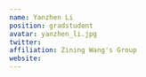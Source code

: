 ```yaml
---
name: Yanzhen Li
position: gradstudent 
avatar: yanzhen_li.jpg
twitter: 
affiliation: Zining Wang's Group
website: 
---
```

